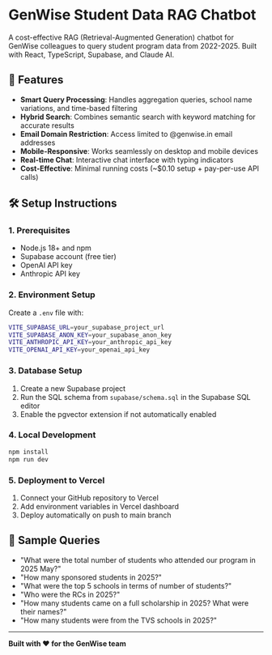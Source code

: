 # GenWise Student Data RAG Chatbot

A cost-effective RAG (Retrieval-Augmented Generation) chatbot for GenWise colleagues to query student program data from 2022-2025. Built with React, TypeScript, Supabase, and Claude AI.

## 🚀 Features

- **Smart Query Processing**: Handles aggregation queries, school name variations, and time-based filtering
- **Hybrid Search**: Combines semantic search with keyword matching for accurate results
- **Email Domain Restriction**: Access limited to @genwise.in email addresses
- **Mobile-Responsive**: Works seamlessly on desktop and mobile devices
- **Real-time Chat**: Interactive chat interface with typing indicators
- **Cost-Effective**: Minimal running costs (~$0.10 setup + pay-per-use API calls)

## 🛠️ Setup Instructions

### 1. Prerequisites

- Node.js 18+ and npm
- Supabase account (free tier)
- OpenAI API key
- Anthropic API key

### 2. Environment Setup

Create a `.env` file with:

```bash
VITE_SUPABASE_URL=your_supabase_project_url
VITE_SUPABASE_ANON_KEY=your_supabase_anon_key
VITE_ANTHROPIC_API_KEY=your_anthropic_api_key
VITE_OPENAI_API_KEY=your_openai_api_key
```

### 3. Database Setup

1. Create a new Supabase project
2. Run the SQL schema from `supabase/schema.sql` in the Supabase SQL editor
3. Enable the pgvector extension if not automatically enabled

### 4. Local Development

```bash
npm install
npm run dev
```

### 5. Deployment to Vercel

1. Connect your GitHub repository to Vercel
2. Add environment variables in Vercel dashboard
3. Deploy automatically on push to main branch

## 📝 Sample Queries

- "What were the total number of students who attended our program in 2025 May?"
- "How many sponsored students in 2025?"
- "What were the top 5 schools in terms of number of students?"
- "Who were the RCs in 2025?"
- "How many students came on a full scholarship in 2025? What were their names?"
- "How many students were from the TVS schools in 2025?"

---

**Built with ❤️ for the GenWise team**